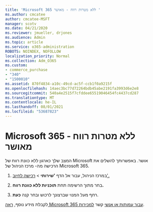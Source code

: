 ```yaml
---
title: 'Microsoft 365 ללא מטרות רווח - מאושר '
ms.author: cmcatee
author: cmcatee-MSFT
manager: scotv
ms.date: 04/21/2020
ms.reviewer: jmueller, drjones
ms.audience: Admin
ms.topic: article
ms.service: o365-administration
ROBOTS: NOINDEX, NOFOLLOW
localization_priority: Normal
ms.collection: Adm_O365
ms.custom:
- commerce_purchase
- "340"
- "1500010"
ms.assetid: 870f4834-a10c-49cd-ac5f-ccb1f0a9215f
ms.openlocfilehash: 14aec3bc77d72264bdb45abe2191fa3993d6e2e8
ms.sourcegitcommit: 540a4e2515f7cfddee65519046454fc4437cd287
ms.translationtype: MT
ms.contentlocale: he-IL
ms.lasthandoff: 08/01/2021
ms.locfileid: "53687823"
---
```

# <a name="microsoft-365-for-nonprofits---approved"></a>Microsoft 365 ללא מטרות רווח - מאושר

המצב שלך כארגון ללא כוונת רווח של Microsoft אושר. באפשרותך להשלים את הרכישה מה- מרכז הניהול של Microsoft 365.

1. במרכז הניהול, עבור אל הדף **'שירותי** \> [רכישה לחיוב'.](https://go.microsoft.com/fwlink/p/?linkid=868433)

2. בחר מתוך הרשימה תחת **תוכניות ללא כוונת רווח.**

3. רחף מעל המנוי שברצונך לרכוש ובחר קנה **כעת**.

לקבלת מידע נוסף, [ראה Microsoft 365 עבור עמותות או אנשי](https://www.microsoft.com/nonprofits/microsoft-365) קשר [למכירות](https://www.microsoft.com/nonprofits/contact-us).

